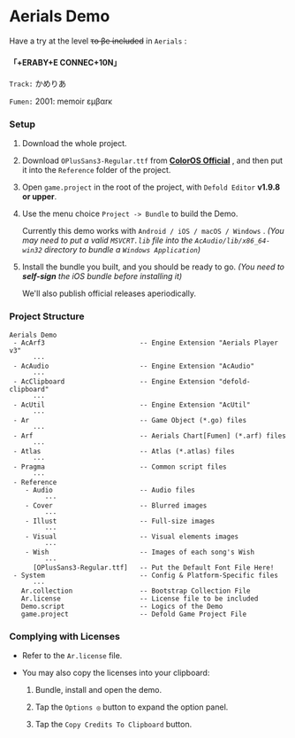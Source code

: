 # Aerials Demo

Have a try at the level ~~τo βe ίncluded~~ in `Aerials` :

#### 「+ERABY+E CONNEC+10N」

`Track:`  かめりあ

`Fumen:`  2001: memoir εμβαrκ

### Setup

1. Download the whole project.

2. Download `OPlusSans3-Regular.ttf` from [**ColorOS Official**](http://static01.coloros.com/www/public/img/topic7/font-opposans.zip) , and then put it into the `Reference` folder of the project.

3. Open `game.project` in the root of the project, with `Defold Editor` **v1.9.8 or upper**.

4. Use the menu choice `Project -> Bundle` to build the Demo.
   
   Currently this demo works with `Android / iOS / macOS / Windows` . *(You may need to put a valid `MSVCRT.lib` file into the `AcAudio/lib/x86_64-win32` directory to bundle a `Windows Application`)*

5. Install the bundle you built, and you should be ready to go. *(You need to **self-sign** the iOS bundle before installing it)*
   
   We'll also publish official releases aperiodically.

### Project Structure

```
Aerials Demo
 - AcArf3                        -- Engine Extension "Aerials Player v3"
      ···
 - AcAudio                       -- Engine Extension "AcAudio"
      ···
 - AcClipboard                   -- Engine Extension "defold-clipboard"
      ···
 - AcUtil                        -- Engine Extension "AcUtil"
      ···
 - Ar                            -- Game Object (*.go) files
      ···
 - Arf                           -- Aerials Chart[Fumen] (*.arf) files
      ···
 - Atlas                         -- Atlas (*.atlas) files
      ···
 - Pragma                        -- Common script files
      ···
 - Reference
    - Audio                      -- Audio files
         ···
    - Cover                      -- Blurred images
         ···
    - Illust                     -- Full-size images
         ···
    - Visual                     -- Visual elements images
         ···
    - Wish                       -- Images of each song's Wish
         ···
      [OPlusSans3-Regular.ttf]   -- Put the Default Font File Here!
 - System                        -- Config & Platform-Specific files
      ···
   Ar.collection                 -- Bootstrap Collection File
   Ar.license                    -- License file to be included
   Demo.script                   -- Logics of the Demo
   game.project                  -- Defold Game Project File
```

### Complying with Licenses

- Refer to the `Ar.license` file.

- You may also copy the licenses into your clipboard:
  
  1. Bundle, install and open the demo.
  
  2. Tap the `Options ◎` button to expand the option panel.
  
  3. Tap the `Copy Credits To Clipboard` button.

